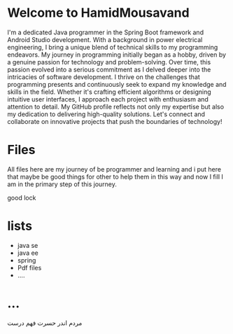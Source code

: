 # Welcome to HamidMousavand

I'm a dedicated Java programmer in the Spring Boot framework and Android Studio development. With a background in power electrical engineering, I bring a unique blend of technical skills to my programming endeavors. My journey in programming initially began as a hobby, driven by a genuine passion for technology and problem-solving. Over time, this passion evolved into a serious commitment as I delved deeper into the intricacies of software development. I thrive on the challenges that programming presents and continuously seek to expand my knowledge and skills in the field. Whether it's crafting efficient algorithms or designing intuitive user interfaces, I approach each project with enthusiasm and attention to detail. My GitHub profile reflects not only my expertise but also my dedication to delivering high-quality solutions. Let's connect and collaborate on innovative projects that push the boundaries of technology!

# Files

All files here are my journey of be programmer and learning and i put here that maybe be good things for other to help them in this way and now I fill I am in the primary step of this journey.

good lock
# lists
- java se
- java ee 
- spring
- Pdf files
- ....

 # ...
 
مردم اندر حسرت فهم درست
